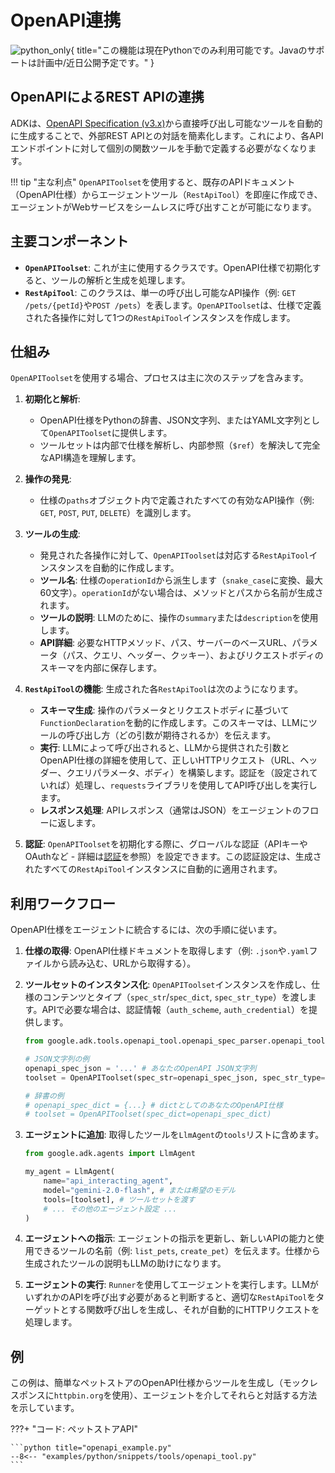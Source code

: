# OpenAPI連携

![python_only](https://img.shields.io/badge/Currently_supported_in-Python-blue){ title="この機能は現在Pythonでのみ利用可能です。Javaのサポートは計画中/近日公開予定です。" }

## OpenAPIによるREST APIの連携

ADKは、[OpenAPI Specification (v3.x)](https://swagger.io/specification/)から直接呼び出し可能なツールを自動的に生成することで、外部REST APIとの対話を簡素化します。これにより、各APIエンドポイントに対して個別の関数ツールを手動で定義する必要がなくなります。

!!! tip "主な利点"
    `OpenAPIToolset`を使用すると、既存のAPIドキュメント（OpenAPI仕様）からエージェントツール（`RestApiTool`）を即座に作成でき、エージェントがWebサービスをシームレスに呼び出すことが可能になります。

## 主要コンポーネント

*   **`OpenAPIToolset`**: これが主に使用するクラスです。OpenAPI仕様で初期化すると、ツールの解析と生成を処理します。
*   **`RestApiTool`**: このクラスは、単一の呼び出し可能なAPI操作（例: `GET /pets/{petId}`や`POST /pets`）を表します。`OpenAPIToolset`は、仕様で定義された各操作に対して1つの`RestApiTool`インスタンスを作成します。

## 仕組み

`OpenAPIToolset`を使用する場合、プロセスは主に次のステップを含みます。

1.  **初期化と解析**:
    *   OpenAPI仕様をPythonの辞書、JSON文字列、またはYAML文字列として`OpenAPIToolset`に提供します。
    *   ツールセットは内部で仕様を解析し、内部参照（`$ref`）を解決して完全なAPI構造を理解します。

2.  **操作の発見**:
    *   仕様の`paths`オブジェクト内で定義されたすべての有効なAPI操作（例: `GET`, `POST`, `PUT`, `DELETE`）を識別します。

3.  **ツールの生成**:
    *   発見された各操作に対して、`OpenAPIToolset`は対応する`RestApiTool`インスタンスを自動的に作成します。
    *   **ツール名**: 仕様の`operationId`から派生します（`snake_case`に変換、最大60文字）。`operationId`がない場合は、メソッドとパスから名前が生成されます。
    *   **ツールの説明**: LLMのために、操作の`summary`または`description`を使用します。
    *   **API詳細**: 必要なHTTPメソッド、パス、サーバーのベースURL、パラメータ（パス、クエリ、ヘッダー、クッキー）、およびリクエストボディのスキーマを内部に保存します。

4.  **`RestApiTool`の機能**: 生成された各`RestApiTool`は次のようになります。
    *   **スキーマ生成**: 操作のパラメータとリクエストボディに基づいて`FunctionDeclaration`を動的に作成します。このスキーマは、LLMにツールの呼び出し方（どの引数が期待されるか）を伝えます。
    *   **実行**: LLMによって呼び出されると、LLMから提供された引数とOpenAPI仕様の詳細を使用して、正しいHTTPリクエスト（URL、ヘッダー、クエリパラメータ、ボディ）を構築します。認証を（設定されていれば）処理し、`requests`ライブラリを使用してAPI呼び出しを実行します。
    *   **レスポンス処理**: APIレスポンス（通常はJSON）をエージェントのフローに返します。

5.  **認証**: `OpenAPIToolset`を初期化する際に、グローバルな認証（APIキーやOAuthなど - 詳細は[認証](../tools/authentication.md)を参照）を設定できます。この認証設定は、生成されたすべての`RestApiTool`インスタンスに自動的に適用されます。

## 利用ワークフロー

OpenAPI仕様をエージェントに統合するには、次の手順に従います。

1.  **仕様の取得**: OpenAPI仕様ドキュメントを取得します（例: `.json`や`.yaml`ファイルから読み込む、URLから取得する）。
2.  **ツールセットのインスタンス化**: `OpenAPIToolset`インスタンスを作成し、仕様のコンテンツとタイプ（`spec_str`/`spec_dict`, `spec_str_type`）を渡します。APIで必要な場合は、認証情報（`auth_scheme`, `auth_credential`）を提供します。

    ```python
    from google.adk.tools.openapi_tool.openapi_spec_parser.openapi_toolset import OpenAPIToolset

    # JSON文字列の例
    openapi_spec_json = '...' # あなたのOpenAPI JSON文字列
    toolset = OpenAPIToolset(spec_str=openapi_spec_json, spec_str_type="json")

    # 辞書の例
    # openapi_spec_dict = {...} # dictとしてのあなたのOpenAPI仕様
    # toolset = OpenAPIToolset(spec_dict=openapi_spec_dict)
    ```

3.  **エージェントに追加**: 取得したツールを`LlmAgent`の`tools`リストに含めます。

    ```python
    from google.adk.agents import LlmAgent

    my_agent = LlmAgent(
        name="api_interacting_agent",
        model="gemini-2.0-flash", # または希望のモデル
        tools=[toolset], # ツールセットを渡す
        # ... その他のエージェント設定 ...
    )
    ```

4.  **エージェントへの指示**: エージェントの指示を更新し、新しいAPIの能力と使用できるツールの名前（例: `list_pets`, `create_pet`）を伝えます。仕様から生成されたツールの説明もLLMの助けになります。
5.  **エージェントの実行**: `Runner`を使用してエージェントを実行します。LLMがいずれかのAPIを呼び出す必要があると判断すると、適切な`RestApiTool`をターゲットとする関数呼び出しを生成し、それが自動的にHTTPリクエストを処理します。

## 例

この例は、簡単なペットストアのOpenAPI仕様からツールを生成し（モックレスポンスに`httpbin.org`を使用）、エージェントを介してそれらと対話する方法を示しています。

???+ "コード: ペットストアAPI"

    ```python title="openapi_example.py"
    --8<-- "examples/python/snippets/tools/openapi_tool.py"
    ```